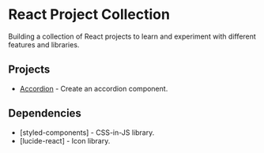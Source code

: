 # React Project Collection

Building a collection of React projects to learn and experiment with different features and libraries.

## Projects

-  [Accordion]("./src/components/accordion") - Create an accordion component.

## Dependencies

-  [styled-components] - CSS-in-JS library.
-  [lucide-react] - Icon library.
